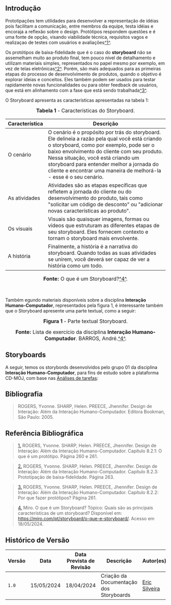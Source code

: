 ## <a>Introdução</a>

Prototipações tem utilidades para desenvolver a representação de idéias pois facilitam a comunicação, entre membros da equipe, testa idéias e encoraja a reflexão sobre o design. Protótipos respondem questões e é uma fonte de opção, visando viabilidade técnica, requisitos vagos e realizaçao de testes com usuários e avaliações<a id="anchor_1" href="#FRM1">^1^</a>.

Os protótipos de baixa-fidelidade que é o caso do **storyboard** não se assemelham muito ao produto final, tem pouco nível de detalhamento e utilizam materiais simples, representados no papel mesmo por exemplo, em vez de telas eletrônicas<a id="anchor_2" href="#FRM2">^2^</a>. Porém, são mais adequados para as primeiras etapas do processo de desenvolvimento de produtos, quando o objetivo é explorar ideias e conceitos. Eles também podem ser usados para testar rapidamente novas funcionalidades ou para obter feedback de usuários, que está em alinhamento com a fase que está sendo trabalhada<a id="anchor_3" href="#FRM3">^3^</a>.

O Storyboard apresenta as características apresentadas na tabela 1:

<font size="3"><p style="text-align: center"><b>Tabela 1</b> - Características do Storyboard.</p></font>

|Característica|Descrição|
|--------------|---------|
|O cenário|O cenário é o propósito por trás do storyboard. Ele delineia a razão pela qual você está criando o storyboard, como por exemplo, pode ser o baixo envolvimento do cliente com seu produto. Nessa situação, você está criando um storyboard para entender melhor a jornada do cliente e encontrar uma maneira de melhorá-la - esse é o seu cenário.|
|As atividades|Atividades são as etapas específicas que refletem a jornada do cliente ou do desenvolvimento do produto, tais como "solicitar um código de desconto" ou "adicionar novas características ao produto".|
|Os visuais|Visuais são quaisquer imagens, formas ou vídeos que estruturam as diferentes etapas de seu storyboard. Eles fornecem contexto e tornam o storyboard mais envolvente.|
|A história|Finalmente, a história é a narrativa do storyboard. Quando todas as suas atividades se unirem, você deverá ser capaz de ver a história como um todo.|

<font size="3"><p style="text-align: center"><b>Fonte:</b> O que é um Storyboard?<a id="anchor_4" href="#FRM4">^4^</a>.</p></font>
<br>
<br>
Também egundo materiais disponíveis sobre a disciplina **Interação Humano-Computador**, representados pela figura 1, é interessante também que o Storyboard apresente uma parte textual, como a seguir:

<font size="3"><p style="text-align: center"><b>Figura 1</b> - Parte textual Storyboard.</p></font>

<!-- ![Parte Textual do Storyboard](https://github.com/Interacao-Humano-Computador/2024.1-CD-MOJ/blob/git-pages/docs/assets/storyboardTextual.png?raw=true) -->

<font size="3"><p style="text-align: center"><b>Fonte:</b> Lista de exercício da disciplina **Interação Humano-Computador**. BARROS, André.<a id="anchor_4" href="#FRM4">^4^</a>.</p></font>

## <a>Storyboards</a>

A seguir, temos os storybords desenvolvidos pelo grupo 01 da disciplina **Interação Humano-Computador**, para fins de estudo sobre a plataforma CD-MOJ, com base nas [Análises de tarefas](https://interacao-humano-computador.github.io/2024.1-CD-MOJ/analise-de-requisitos/analise-de-tarefas/analiseHierarquicaTarefa/#introducao):

## <a>Bibliografia</a>
> ROGERS, Yvonne. SHARP, Helen. PREECE, Jhennifer. Design de Interação: Além da Interação Humano-Computador. Editora Bookman, São Paulo: 2005.

## <a>Referência Bibliográfica</a>
> <a id="FRM1" href="#anchor_1">1.</a> ROGERS, Yvonne. SHARP, Helen. PREECE, Jhennifer. Design de Interação: Além da Interação Humano-Computador. Capítulo 8.2.1: O que é um protótipo. Página 260 e 261.

> <a id="FRM2" href="#anchor_2">2.</a> ROGERS, Yvonne. SHARP, Helen. PREECE, Jhennifer. Design de Interação: Além da Interação Humano-Computador. Capítulo 8.2.3: Prototipação de baixa-fidelidade. Página 263.

> <a id="FRM3" href="#anchor_3">3.</a> ROGERS, Yvonne. SHARP, Helen. PREECE, Jhennifer. Design de Interação: Além da Interação Humano-Computador. Capítulo 8.2.2: Por que fazer protótipos? Página 261.

> <a id="FRM4" href="#anchor_4">4.</a> Miro. O que é um Storyboard? Tópico: Quais são as principais características de um storyboard? Disponível em: <https://miro.com/pt/storyboard/o-que-e-storyboard/>. Acesso em 18/05/2024.

## <a>Histórico de Versão</a>

| Versão| Data | Data Prevista de Revisão | Descrição  | Autor(es)  | Revisor(es) |
| ------- | ------ | ---- | ------- | -------- | -------- |
| `1.0` | 15/05/2024 | 18/04/2024 | Criação da Documentação dos Storyboards| [Eric Silveira](https://github.com/ericbky) | [Arthur Alves](https://github.com/Arthrok), [João Artur](https://github.com/joao-artl) e [Luiz Gustavo](https://github.com/LuizGust4vo)|